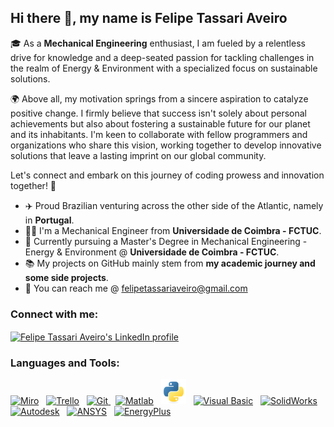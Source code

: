 ## Hi there 👋, my name is Felipe Tassari Aveiro

<!--
**felipe-aveiro/felipe-aveiro** is a ✨ _special_ ✨ repository because its `README.md` (this file) appears on your GitHub profile.

Here are some ideas to get you started:

- 🔭 I’m currently working on ...
- 🌱 I’m currently learning ...
- 👯 I’m looking to collaborate on ...
- 🤔 I’m looking for help with ...
- 💬 Ask me about ...
- 📫 How to reach me: ...
- 😄 Pronouns: ...
- ⚡ Fun fact: ...
-->

🎓 As a **Mechanical Engineering** enthusiast, I am fueled by a relentless drive for knowledge and a deep-seated passion for tackling challenges in the realm of Energy & Environment with a specialized focus on sustainable solutions.

🌍 Above all, my motivation springs from a sincere aspiration to catalyze positive change. I firmly believe that success isn't solely about personal achievements but also about fostering a sustainable future for our planet and its inhabitants. I'm keen to collaborate with fellow programmers and organizations who share this vision, working together to develop innovative solutions that leave a lasting imprint on our global community.

Let's connect and embark on this journey of coding prowess and innovation together! 🚀

<ul>
  <li> ✈️ Proud Brazilian venturing across the other side of the Atlantic, namely in <b>Portugal</b>.</li>
  <li> 👨‍🎓 I'm a Mechanical Engineer from <b>Universidade de Coimbra - FCTUC</b>.</li>
  <li> 📌 Currently pursuing a Master's Degree in Mechanical Engineering - Energy & Environment @ <b>Universidade de Coimbra - FCTUC</b>.</li>
  <li> 📚 My projects on GitHub mainly stem from <b>my academic journey and some side projects</b>.</li>
  <li> 📨 You can reach me @ <a href="mailto:felipetassariaveiro@gmail.com">felipetassariaveiro@gmail.com</a></li>
</ul>

### Connect with me:
<p align="left">
<a href="https://www.linkedin.com/in/felipe-tassari-aveiro-3aa142209/" target="_blank">
  <img align="center" src="https://raw.githubusercontent.com/rahuldkjain/github-profile-readme-generator/master/src/images/icons/Social/linked-in-alt.svg" alt="Felipe Tassari Aveiro's LinkedIn profile" height="30" width="40">
</a>
  
### Languages and Tools:
<p align="left">
  
  <a href="https://miro.com/" target="_blank" rel="noreferrer"> <img src="https://vectorwiki.com/images/cp1qJ__miro.svg" alt="Miro" width="40" height="40"></a> &nbsp;
  <a href="https://trello.com/" target="_blank" rel="noreferrer"> <img src="https://vectorwiki.com/images/5XkbU__trello.svg" alt="Trello" width="40" height="40"></a> &nbsp;
  <a href="https://git-scm.com/" target="_blank" rel="noreferrer"> <img src="https://www.vectorlogo.zone/logos/git-scm/git-scm-icon.svg" alt="Git" width="40" height="40"> </a> &nbsp;
  <a href="https://www.mathworks.com/" target="_blank" rel="noreferrer"> <img src="https://upload.wikimedia.org/wikipedia/commons/2/21/Matlab_Logo.png" alt="Matlab" width="40" height="40"></a> &nbsp;
  <a href="https://www.python.org" target="_blank" rel="noreferrer"> <img src="https://raw.githubusercontent.com/devicons/devicon/master/icons/python/python-original.svg" alt="Python" width="40" height="40"></a> &nbsp;
  <a href="https://visualstudio.microsoft.com/" target="_blank" rel="noreferrer"> <img src="https://cdn-icons-png.flaticon.com/512/5968/5968389.png" alt="Visual Basic" width="40" height="40"></a> &nbsp;
  <a href="https://www.solidworks.com/" target="_blank" rel="noreferrer"> <img src="https://vectorwiki.com/images/IHdDb__solidworks-logo.svg" alt="SolidWorks" width="120" height="40"></a> &nbsp;
  <a href="https://www.autodesk.com/" target="_blank" rel="noreferrer"> <img src="https://www.logo-designer.co/storage/2021/09/2021-autodesk-new-logo-design.png" alt="Autodesk" width="50" height="40"></a> &nbsp;
  <a href="https://www.ansys.com/" target="_blank" rel="noreferrer"> <img src="https://upload.wikimedia.org/wikipedia/commons/e/e5/ANSYS_logo.png" alt="ANSYS" width="120" height="40"></a> &nbsp;
  <a href="https://energyplus.net/" target="_blank" rel="noreferrer"> <img src="https://www.buildinggreen.com/sites/default/files/articles/Energyplus.gif" alt="EnergyPlus" width="79.5" height="52.5">
</p>
